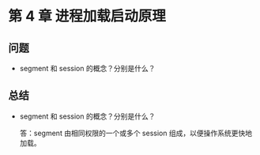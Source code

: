 # 第 4 章 进程加载启动原理

## 问题

- segment 和 session 的概念？分别是什么？




## 总结

- segment 和 session 的概念？分别是什么？

    答：segment 由相同权限的一个或多个 session 组成，以便操作系统更快地加载。
